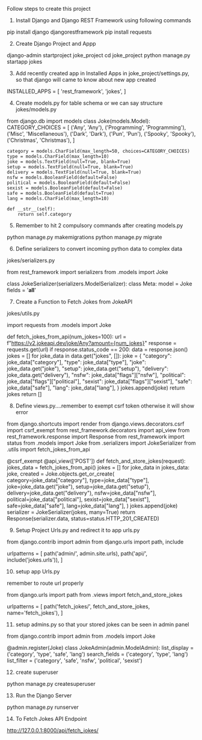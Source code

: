 Follow steps to create this project 

1. Install Django and Django REST Framework using following commands

pip install django djangorestframework 
pip install requests

2. Create Django Project and Appp

django-admin startproject joke_project
cd joke_project
python manage.py startapp jokes

3. Add recently created app in Installed Apps in joke_project/settings.py, so that django will came to know about new app created

INSTALLED_APPS = [
'rest_framework',
'jokes',
]

4. Create models.py for table schema or we can say structure
jokes/models.py


from django.db import models
class Joke(models.Model):
    CATEGORY_CHOICES = [
        ('Any', 'Any'),
        ('Programming', 'Programming'),
        ('Misc', 'Miscellaneous'),
        ('Dark', 'Dark'),
        ('Pun', 'Pun'),
        ('Spooky', 'Spooky'),
        ('Christmas', 'Christmas'),
    ]
    
    category = models.CharField(max_length=50, choices=CATEGORY_CHOICES)
    type = models.CharField(max_length=10)
    joke = models.TextField(null=True, blank=True)
    setup = models.TextField(null=True, blank=True)
    delivery = models.TextField(null=True, blank=True)
    nsfw = models.BooleanField(default=False)
    political = models.BooleanField(default=False)
    sexist = models.BooleanField(default=False)
    safe = models.BooleanField(default=True)
    lang = models.CharField(max_length=10)

    def __str__(self):
        return self.category

5. Remember to hit 2 compulsory commands after creating models.py

python manage.py makemigrations
python manage.py migrate

6. Define serializers to convert incoming python data to complex data 

jokes/serializers.py

from rest_framework import serializers
from .models import Joke

class JokeSerializer(serializers.ModelSerializer):
    class Meta:
        model = Joke
        fields = '__all__'

7. Create a Function to Fetch Jokes from JokeAPI

jokes/utils.py

import requests
from .models import Joke

def fetch_jokes_from_api(num_jokes=100):
    url = f"https://v2.jokeapi.dev/joke/Any?amount={num_jokes}"
    response = requests.get(url)
    if response.status_code == 200:
        data = response.json()
        jokes = []
        for joke_data in data.get("jokes", []):
            joke = {
                "category": joke_data["category"],
                "type": joke_data["type"],
                "joke": joke_data.get("joke"),
                "setup": joke_data.get("setup"),
                "delivery": joke_data.get("delivery"),
                "nsfw": joke_data["flags"]["nsfw"],
                "political": joke_data["flags"]["political"],
                "sexist": joke_data["flags"]["sexist"],
                "safe": joke_data["safe"],
                "lang": joke_data["lang"],
            }
            jokes.append(joke)
        return jokes
    return []

8. Define views.py....remember to exempt csrf token otherwise it will show error

from django.shortcuts import render
from django.views.decorators.csrf import csrf_exempt
from rest_framework.decorators import api_view
from rest_framework.response import Response
from rest_framework import status
from .models import Joke
from .serializers import JokeSerializer
from .utils import fetch_jokes_from_api

@csrf_exempt
@api_view(['POST'])
def fetch_and_store_jokes(request):
    jokes_data = fetch_jokes_from_api()
    jokes = []
    for joke_data in jokes_data:
        joke, created = Joke.objects.get_or_create(
            category=joke_data["category"],
            type=joke_data["type"],
            joke=joke_data.get("joke"),
            setup=joke_data.get("setup"),
            delivery=joke_data.get("delivery"),
            nsfw=joke_data["nsfw"],
            political=joke_data["political"],
            sexist=joke_data["sexist"],
            safe=joke_data["safe"],
            lang=joke_data["lang"],
        )
        jokes.append(joke)
    serializer = JokeSerializer(jokes, many=True)
    return Response(serializer.data, status=status.HTTP_201_CREATED)

9. Setup Project Urls.py and redirect it to app urls.py

from django.contrib import admin
from django.urls import path, include

urlpatterns = [
path('admin/', admin.site.urls),
path('api/', include('jokes.urls')),
]

10. setup app Urls.py

remember to route url properly

from django.urls import path
from .views import fetch_and_store_jokes

urlpatterns = [
    path('fetch_jokes/', fetch_and_store_jokes, name='fetch_jokes'),
]

11. setup admins.py so that your stored jokes can be seen in admin panel

from django.contrib import admin
from .models import Joke

@admin.register(Joke)
class JokeAdmin(admin.ModelAdmin):
    list_display = ('category', 'type', 'safe', 'lang')
    search_fields = ('category', 'type', 'lang')
    list_filter = ('category', 'safe', 'nsfw', 'political', 'sexist') 

12. create superuser

python manage.py createsuperuser

13. Run the Django Server

python manage.py runserver

14. To Fetch Jokes API Endpoint

http://127.0.0.1:8000/api/fetch_jokes/

 





        

        

        

        



